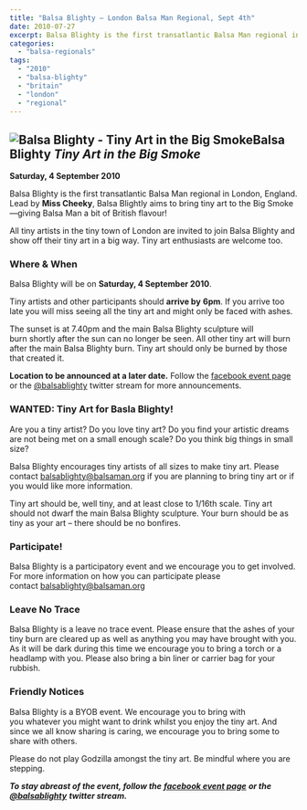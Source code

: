 ```yaml
---
title: "Balsa Blighty – London Balsa Man Regional, Sept 4th"
date: 2010-07-27
excerpt: Balsa Blighty is the first transatlantic Balsa Man regional in London, England. Lead by Miss Cheeky, Balsa Blightly aims to bring tiny art to the Big Smoke—giving Balsa Man a bit of British flavour!
categories: 
  - "balsa-regionals"
tags: 
  - "2010"
  - "balsa-blighty"
  - "britain"
  - "london"
  - "regional"
---
```


## ![Balsa Blighty - Tiny Art in the Big Smoke](/images/BalsaBlighty.png "Balsa Blighty - Tiny Art in the Big Smoke")Balsa Blighty _Tiny Art in the Big Smoke_

**Saturday, 4 September 2010**

Balsa Blighty is the first transatlantic Balsa Man regional in London, England. Lead by **Miss Cheeky**, Balsa Blightly aims to bring tiny art to the Big Smoke—giving Balsa Man a bit of British flavour!

All tiny artists in the tiny town of London are invited to join Balsa Blighty and show off their tiny art in a big way. Tiny art enthusiasts are welcome too.

### Where & When

Balsa Blighty will be on **Saturday, 4 September 2010**.

Tiny artists and other participants should **arrive by** **6pm**. If you arrive too late you will miss seeing all the tiny art and might only be faced with ashes.

The sunset is at 7.40pm and the main Balsa Blighty sculpture will burn shortly after the sun can no longer be seen. All other tiny art will burn after the main Balsa Blighty burn. Tiny art should only be burned by those that created it.

**Location to be announced at a later date.** Follow the [facebook event page](https://www.facebook.com/event.php?eid=129351310441667) or the [@balsablighty](https://twitter.com/balsablighty) twitter stream for more announcements.

### WANTED: Tiny Art for Basla Blighty!

Are you a tiny artist? Do you love tiny art? Do you find your artistic dreams are not being met on a small enough scale? Do you think big things in small size?

Balsa Blighty encourages tiny artists of all sizes to make tiny art. Please contact [balsablighty@balsaman.org](mailto:balsablighty@balsaman.org) if you are planning to bring tiny art or if you would like more information.

Tiny art should be, well tiny, and at least close to 1/16th scale. Tiny art should not dwarf the main Balsa Blighty sculpture. Your burn should be as tiny as your art – there should be no bonfires.

### Participate!

Balsa Blighty is a participatory event and we encourage you to get involved. For more information on how you can participate please contact [balsablighty@balsaman.org](mailto:balsablighty@balsaman.org)

### [](mailto:balsablighty@balsaman.org)Leave No Trace

Balsa Blighty is a leave no trace event. Please ensure that the ashes of your tiny burn are cleared up as well as anything you may have brought with you. As it will be dark during this time we encourage you to bring a torch or a headlamp with you. Please also bring a bin liner or carrier bag for your rubbish.

### Friendly Notices

Balsa Blighty is a BYOB event. We encourage you to bring with you whatever you might want to drink whilst you enjoy the tiny art. And since we all know sharing is caring, we encourage you to bring some to share with others.

Please do not play Godzilla amongst the tiny art. Be mindful where you are stepping.

_**To stay abreast of the event, follow the**_ [_**facebook event page**_](https://www.facebook.com/event.php?eid=129351310441667) _**or the**_ [_**@balsablighty**_](https://twitter.com/balsablighty) _**twitter stream.**_
